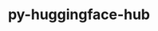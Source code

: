 ---
title: "py-huggingface-hub"
layout: cache
categories: [package, v0.22.0]
meta: {"versions": ["0.19.4"], "compilers": ["apple-clang@=15.0.0", "gcc@=11.4.0"], "oss": ["ubuntu22.04", "ventura"], "platforms": ["darwin", "linux"], "targets": ["aarch64", "x86_64_v3"], "stacks": ["ml-darwin-aarch64-mps", "ml-linux-x86_64-cpu", "ml-linux-x86_64-cuda", "root"], "num_specs": 4, "num_specs_by_stack": {"root": 4, "ml-darwin-aarch64-mps": 2, "ml-linux-x86_64-cuda": 2, "ml-linux-x86_64-cpu": 2}}
spec_details: [{"hash": "2yi65c2hlfdkyme7juziwm7fxk7rf4wp", "compiler": "apple-clang@=15.0.0", "versions": ["0.19.4"], "os": "ventura", "platform": "darwin", "target": "aarch64", "variants": ["build_system=python_pip", "~cli"], "stacks": ["root", "ml-darwin-aarch64-mps"], "size": "-", "tarball": "https://binaries.spack.io/releases/v0.22.0/build_cache/darwin-ventura-aarch64/apple-clang-15.0.0/py-huggingface-hub-0.19.4/darwin-ventura-aarch64-apple-clang-15.0.0-py-huggingface-hub-0.19.4-2yi65c2hlfdkyme7juziwm7fxk7rf4wp.spack"}, {"hash": "a4h76vzkeqly5f3k5yuj56ikihytvrkl", "compiler": "apple-clang@=15.0.0", "versions": ["0.19.4"], "os": "ventura", "platform": "darwin", "target": "aarch64", "variants": ["build_system=python_pip", "~cli"], "stacks": ["root", "ml-darwin-aarch64-mps"], "size": "-", "tarball": "https://binaries.spack.io/releases/v0.22.0/build_cache/darwin-ventura-aarch64/apple-clang-15.0.0/py-huggingface-hub-0.19.4/darwin-ventura-aarch64-apple-clang-15.0.0-py-huggingface-hub-0.19.4-a4h76vzkeqly5f3k5yuj56ikihytvrkl.spack"}, {"hash": "jj4k5kytyhji6dayl5jk2yqoweqpb4q5", "compiler": "gcc@=11.4.0", "versions": ["0.19.4"], "os": "ubuntu22.04", "platform": "linux", "target": "x86_64_v3", "variants": ["build_system=python_pip", "~cli"], "stacks": ["ml-linux-x86_64-cuda", "root", "ml-linux-x86_64-cpu"], "size": "-", "tarball": "https://binaries.spack.io/releases/v0.22.0/build_cache/linux-ubuntu22.04-x86_64_v3/gcc-11.4.0/py-huggingface-hub-0.19.4/linux-ubuntu22.04-x86_64_v3-gcc-11.4.0-py-huggingface-hub-0.19.4-jj4k5kytyhji6dayl5jk2yqoweqpb4q5.spack"}, {"hash": "oegfji7srfqp7tjkgcz2xansngd7g2xw", "compiler": "gcc@=11.4.0", "versions": ["0.19.4"], "os": "ubuntu22.04", "platform": "linux", "target": "x86_64_v3", "variants": ["build_system=python_pip", "~cli"], "stacks": ["ml-linux-x86_64-cuda", "root", "ml-linux-x86_64-cpu"], "size": "-", "tarball": "https://binaries.spack.io/releases/v0.22.0/build_cache/linux-ubuntu22.04-x86_64_v3/gcc-11.4.0/py-huggingface-hub-0.19.4/linux-ubuntu22.04-x86_64_v3-gcc-11.4.0-py-huggingface-hub-0.19.4-oegfji7srfqp7tjkgcz2xansngd7g2xw.spack"}]
---